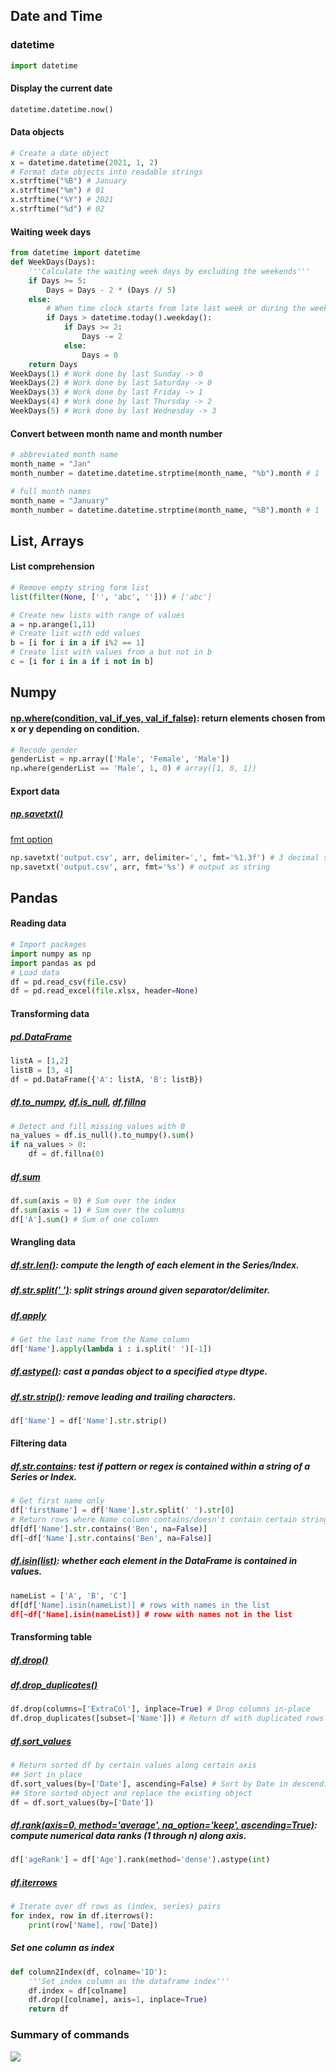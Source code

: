 ## Date and Time

### datetime
```python
import datetime
```

#### Display the current date
```python
datetime.datetime.now()
```

#### Data objects
```python
# Create a date object
x = datetime.datetime(2021, 1, 2)
# Format date objects into readable strings
x.strftime("%B") # January
x.strftime("%m") # 01
x.strftime("%Y") # 2021
x.strftime("%d") # 02
```

#### Waiting week days
```python
from datetime import datetime
def WeekDays(Days):
    '''Calculate the waiting week days by excluding the weekends'''
    if Days >= 5:
        Days = Days - 2 * (Days // 5)
    else:
        # When time clock starts from late last week or during the weekend
        if Days > datetime.today().weekday():
            if Days >= 2:
                Days -= 2
            else:
                Days = 0
    return Days
WeekDays(1) # Work done by last Sunday -> 0
WeekDays(2) # Work done by last Saturday -> 0
WeekDays(3) # Work done by last Friday -> 1
WeekDays(4) # Work done by last Thursday -> 2
WeekDays(5) # Work done by last Wednesday -> 3
```

#### Convert between month name and month number
```python
# abbreviated month name
month_name = "Jan"
month_number = datetime.datetime.strptime(month_name, "%b").month # 1

# full month names
month_name = "January"
month_number = datetime.datetime.strptime(month_name, "%B").month # 1
```

## List, Arrays
#### List comprehension
```python
# Remove empty string form list
list(filter(None, ['', 'abc', ''])) # ['abc']

# Create new lists with range of values
a = np.arange(1,11)
# Create list with odd values
b = [i for i in a if i%2 == 1]
# Create list with values from a but not in b
c = [i for i in a if i not in b]
```

## Numpy
#### [np.where(condition, val_if_yes, val_if_false)](https://numpy.org/doc/stable/reference/generated/numpy.where.html): return elements chosen from x or y depending on condition.

```python
# Recode gender
genderList = np.array(['Male', 'Female', 'Male'])
np.where(genderList == 'Male', 1, 0) # array([1, 0, 1])
```

#### Export data
##### [np.savetxt()](https://numpy.org/doc/stable/reference/generated/numpy.savetxt.html)

[fmt option](https://stackoverflow.com/questions/17043393/setting-the-fmt-option-in-numpy-savetxt)

```python
np.savetxt('output.csv', arr, delimiter=',', fmt='%1.3f') # 3 decimal spaces
np.savetxt('output.csv', arr, fmt='%s') # output as string
```

## Pandas
#### Reading data
```python
# Import packages
import numpy as np
import pandas as pd
# Load data
df = pd.read_csv(file.csv)
df = pd.read_excel(file.xlsx, header=None)
```

#### Transforming data
##### [pd.DataFrame](https://pandas.pydata.org/docs/reference/api/pandas.DataFrame.html)
```python
listA = [1,2]
listB = [3, 4]
df = pd.DataFrame({'A': listA, 'B': listB})
```
##### [df.to_numpy](https://pandas.pydata.org/docs/reference/api/pandas.DataFrame.to_numpy.html), [df.is_null](https://pandas.pydata.org/docs/reference/api/pandas.DataFrame.isnull.html), [df.fillna](https://pandas.pydata.org/pandas-docs/stable/reference/api/pandas.DataFrame.fillna.html)

```python
# Detect and fill missing values with 0
na_values = df.is_null().to_numpy().sum()
if na_values > 0:
    df = df.fillna(0)
```

##### [df.sum](https://pandas.pydata.org/docs/reference/api/pandas.DataFrame.sum.html)
```python
df.sum(axis = 0) # Sum over the index
df.sum(axis = 1) # Sum over the columns
df['A'].sum() # Sum of one column
```

#### Wrangling data
##### [df.str.len()](https://pandas.pydata.org/docs/reference/api/pandas.Series.str.len.html): compute the length of each element in the Series/Index.

##### [df.str.split(' ')](https://pandas.pydata.org/docs/reference/api/pandas.Series.str.split.html): split strings around given separator/delimiter.

##### [df.apply](https://pandas.pydata.org/pandas-docs/stable/reference/api/pandas.DataFrame.apply.html)
```python
# Get the last name from the Name column
df['Name'].apply(lambda i : i.split(' ')[-1])
```
##### [df.astype()](https://pandas.pydata.org/docs/reference/api/pandas.DataFrame.astype.html): cast a pandas object to a specified `dtype` dtype.
##### [df.str.strip()](https://pandas.pydata.org/docs/reference/api/pandas.Series.str.strip.html): remove leading and trailing characters.
```python
df['Name'] = df['Name'].str.strip() 
```

#### Filtering data

##### [df.str.contains](https://pandas.pydata.org/docs/reference/api/pandas.Series.str.contains.html): test if pattern or regex is contained within a string of a Series or Index.
```python
# Get first name only
df['firstName'] = df['Name'].str.split(' ').str[0]
# Return rows where Name column contains/doesn't contain certain strings; Fill False value for missing values
df[df['Name'].str.contains('Ben', na=False)]
df[~df['Name'].str.contains('Ben', na=False)]
```
##### [df.isin(list)](https://pandas.pydata.org/docs/reference/api/pandas.DataFrame.isin.html): whether each element in the DataFrame is contained in values.
```python
nameList = ['A', 'B', 'C']
df[df['Name].isin(nameList)] # rows with names in the list
df[~df['Name].isin(nameList)] # roww with names not in the list
```

#### Transforming table
##### [df.drop()](https://pandas.pydata.org/docs/reference/api/pandas.DataFrame.drop_duplicates.html)
##### [df.drop_duplicates()](https://pandas.pydata.org/docs/reference/api/pandas.DataFrame.drop_duplicates.html)
```python
df.drop(columns=['ExtraCol'], inplace=True) # Drop columns in-place
df.drop_duplicates([subset=['Name']]) # Return df with duplicated rows of same name removed
```

##### [df.sort_values](https://pandas.pydata.org/docs/reference/api/pandas.DataFrame.sort_values.html)
```python
# Return sorted df by certain values along certain axis
## Sort in place
df.sort_values(by=['Date'], ascending=False) # Sort by Date in descending order
## Store sorted object and replace the existing object
df = df.sort_values(by=['Date'])
```

##### [df.rank(axis=0, method='average', na_option='keep', ascending=True)](https://pandas.pydata.org/docs/reference/api/pandas.DataFrame.rank.html): compute numerical data ranks (1 through n) along axis.
```python
df['ageRank'] = df['Age'].rank(method='dense').astype(int)
```


##### [df.iterrows](https://pandas.pydata.org/docs/reference/api/pandas.DataFrame.iterrows.html)
```python
# Iterate over df rows as (index, series) pairs
for index, row in df.iterrows():
    print(row['Name], row['Date])
```

##### Set one column as index
```python
def column2Index(df, colname='ID'):
    '''Set index column as the dataframe index'''
    df.index = df[colname]
    df.drop([colname], axis=1, inplace=True)
    return df
```

### Summary of commands
![](https://media-exp1.licdn.com/dms/image/C4E22AQGEBF8Ihm81ng/feedshare-shrink_800/0/1640185264820?e=1643241600&v=beta&t=6TQHBPZPpuRpL5ue0hQNNk6hNUo_J91sgIaGlt9dlms)
